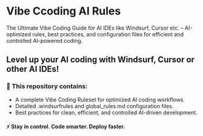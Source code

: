 # Vibe Ccoding AI Rules
The Ultimate Vibe Coding Guide for AI IDEs like Windsurf, Cursor etc. – AI-optimized rules, best practices, and configuration files for efficient and controlled AI-powered coding.

## Level up your AI coding with Windsurf, Cursor or other AI IDEs! 

### 🚀 This repository contains:

- A complete Vibe Coding Ruleset for optimized AI coding workflows.
- Detailed .windsurfrules and global_rules.md configuration files.
- Best practices for clean, efficient, and controlled AI-driven development.

#### ⚡ Stay in control. Code smarter. Deploy faster.
